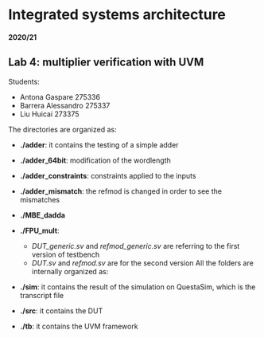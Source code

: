 # Integrated systems architecture

#### 2020/21

## Lab 4: multiplier verification with UVM

Students:
-	Antona Gaspare		275336
-	Barrera Alessandro	275337
-	Liu Huicai		273375

The directories are organized as:
- **./adder**: it contains the testing of a simple adder

- **./adder_64bit**: modification of the wordlength

- **./adder_constraints**: constraints applied to the inputs
   
- **./adder_mismatch**: the refmod is changed in order to see the mismatches
   
- **./MBE_dadda**
   
- **./FPU_mult**: 
   - _DUT_generic.sv_ and _refmod_generic.sv_ are referring to the first version of testbench
   - _DUT.sv_ and _refmod.sv_ are for the second version
All the folders are internally organized as: 
- **./sim**: it contains the result of the simulation on QuestaSim, which is the transcript file
- **./src**: it contains the DUT
- **./tb**: it contains the UVM framework
   
   
   
   
   
   
   
   
   
   

